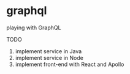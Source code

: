 # graphql
playing with GraphQL



TODO
1. implement service in Java
2. implement service in Node
3. implement front-end with React and Apollo
